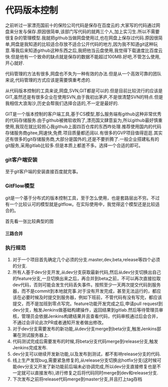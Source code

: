 # 代码版本控制

之前听过一家漂亮国前十的保险公司代码是保存在百度云的.大家写的代码通过网盘来分发与保存.原因很简单,该部门写代码的就两三个人,加上实习生.所以不需要很复杂的管理模型.我就把github当做网盘使用过,也在网盘上保存过代码.原因很简单,网盘是我知道的比较适合存放不适合公开代码的地方,因为我不知道git这种玩意.等我后来知道github这种东西之后,我把他当云盘使用,我觉得下载速度比百度云快.但是他有一个致命的缺点就是保存的数据不能超过100MB.好吧,不管怎么使用,开心就好.

代码管理的方法有很多,网盘也不失为一种有效的办法.但是从一个高效可靠的团队来说,代码管理的方式应该是需要慎重考虑的.

从代码版本控制的工具来说,网盘,SVN,GIT都是可以的.但是目前比较流行的应该是GIT,虽然还是有很多企业在使用SVN,由于我初出茅庐,不是很清楚SVN的特点.但是我相信大浪淘沙,历史会帮我们选择合适的,不一定是最好的.



GIT是一个版本控制的客户端工具,基于CS模型,那么服务端有github这种非常优秀的代码存储服务.由于github被微软收购了,漂亮国又肆意妄为,所以github最好慎重使用,我现在就比较担心我github上面四百仓库的东西咋处理.推荐使用国内的代码存储服务商gitee,网速快,免费.项目质量都还阔以.有很多的GVP项目值得逛逛.其实还有很多的git存储服务商,大部分是国外的,还是不要折腾了.一般企业搭建私有的git服务,采用gitlab比较多.但是本质上都差不多。选择一个合适的即可。

### git客户端安装

至于git客户端的安装直接百度就完事。

### GitFlow模型

git是一个基于分布式的版本控制工具，至于怎么使用，也是套路层出不穷。不过有一个比较认可的模型就是gitflow。在实际使用中，我觉得这个模型还是比较适合的。

首先看一张比较典型的图

#### 三路合并

### 执行规范

1. 对于一个项目首先确定几个必须的分支.master,dev,beta,release等四个必须的分支.
2. 所有人基于dev分支开发,从dev分支获取最新代码,然后从dev分支切换出自己的feature分支,一旦切换出来之后，再合并到beta之前，不可以再次直接拉取dev代码，否则可能会发生代码丢失事件。按照至少一天两次提交代码到服务器，而不是commit到本地就完事.对于没有开发完成，甚至无法运行的，都应该在必要时候及时提交到服务器，例如下班前，不管代码有没有写完，都应该提交，而不是加班到零点写完。feature功能开发完成之后,申请pull request到dev分支，触发Jenkins做基础构建操作，返回结果到gitlab.然后等待管理员审核，管理员会依据Jenkins构建结果并且查看代码，代码审核通过后会合并，不通过会评论此次PR或者通知开发者做出修改。
3. 对于dev分支需要发布的新功能,从dev分支merge到beta分支,触发Jenkins部署在测试服务器上.
4. 代码测试完成后需要发布的时候,将beta分支代码merge到release分支,触发Jenkins完成发布.
5. dev分支可以继续开发新功能,以及发布到测试，都不影响release分支的代码.
6. 线上生产发现bug,需要紧急修复的,从release分支切换出hotfix分支(这时候可能dev分支又开发了新功能前后端未必协调完成,所以dev分支直接修复也是不一定就可以直接发布),进行修复之后将代码同时merge到dev和release分支.
7. 下次发布之前将release代码merge到master分支,并且打上tag存档

